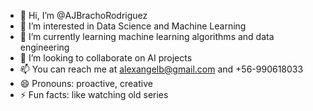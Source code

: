 - 👋 Hi, I’m @AJBrachoRodriguez
- 👀 I’m interested in Data Science and Machine Learning
- 🌱 I’m currently learning machine learning algorithms and data engineering 
- 💞️ I’m looking to collaborate on AI projects
- 📫 You can reach me at alexangelb@gmail.com and +56-990618033
- 😄 Pronouns: proactive, creative
- ⚡ Fun facts: like watching old series

<!---
AJBrachoRodriguez/AJBrachoRodriguez is a ✨ special ✨ repository because its `README.md` (this file) appears on your GitHub profile.
You can click the Preview link to take a look at your changes.
--->
